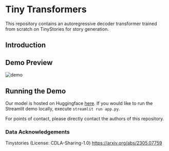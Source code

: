 # Tiny Transformers

This repository contains an autoregressive decoder transformer trained from scratch on TinyStories for story generation.

## Introduction

## Demo Preview
![demo](https://github.com/terru3/tinytransformer/assets/96094168/cf1a9f3f-568e-43c5-9894-03eca8888461)

## Running the Demo

Our model is hosted on Huggingface [here](https://huggingface.co/spaces/Kc-12/TinyStories_Transformer). If you would like to run the Streamlit demo locally, execute `streamlit run app.py`.

For points of contact, please directly contact the authors of this repository.

### Data Acknowledgements

Tinystories (License: CDLA-Sharing-1.0) https://arxiv.org/abs/2305.07759
